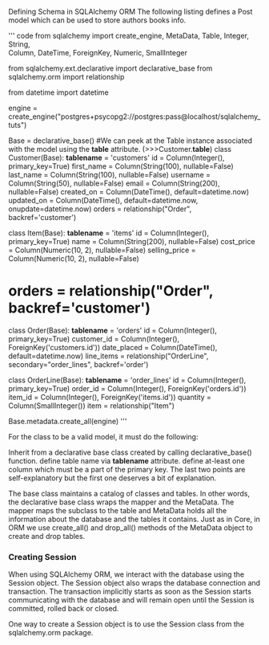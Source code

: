Defining Schema in SQLAlchemy ORM
The following listing defines a Post model which can be used to store authors books info.

''' code
from sqlalchemy import create_engine, MetaData, Table, Integer, String, \
    Column, DateTime, ForeignKey, Numeric, SmallInteger

from sqlalchemy.ext.declarative import declarative_base
from sqlalchemy.orm import relationship

from datetime import datetime

engine = create_engine("postgres+psycopg2://postgres:pass@localhost/sqlalchemy_tuts")

Base = declarative_base()
#We can peek at the Table instance associated with the model using the __table__ attribute. (>>>Customer.__table__)
class Customer(Base):
    __tablename__ = 'customers'
    id = Column(Integer(), primary_key=True)
    first_name = Column(String(100), nullable=False)
    last_name = Column(String(100), nullable=False)
    username = Column(String(50), nullable=False)
    email = Column(String(200), nullable=False)
    created_on = Column(DateTime(), default=datetime.now)
    updated_on = Column(DateTime(), default=datetime.now, onupdate=datetime.now)
    orders = relationship("Order", backref='customer')


class Item(Base):
    __tablename__ = 'items'
    id = Column(Integer(), primary_key=True)
    name = Column(String(200), nullable=False)
    cost_price =  Column(Numeric(10, 2), nullable=False)
    selling_price = Column(Numeric(10, 2),  nullable=False)
#     orders = relationship("Order", backref='customer')
    

class Order(Base):
    __tablename__ = 'orders'
    id = Column(Integer(), primary_key=True)
    customer_id = Column(Integer(), ForeignKey('customers.id'))
    date_placed = Column(DateTime(), default=datetime.now)
    line_items = relationship("OrderLine", secondary="order_lines", backref='order')
    

class OrderLine(Base):
    __tablename__ = 'order_lines'
    id =  Column(Integer(), primary_key=True)
    order_id = Column(Integer(), ForeignKey('orders.id'))
    item_id = Column(Integer(), ForeignKey('items.id'))
    quantity = Column(SmallInteger())
    item = relationship("Item")


Base.metadata.create_all(engine)
'''

For the class to be a valid model, it must do the following:

Inherit from a declarative base class created by calling declarative_base() function.
define table name via __tablename__ attribute.
define at-least one column which must be a part of the primary key.
The last two points are self-explanatory but the first one deserves a bit of explanation.

The base class maintains a catalog of classes and tables. In other words, the declarative base class wraps the mapper and the MetaData. The mapper maps the subclass to the table and MetaData holds all the information about the database and the tables it contains. Just as in Core, in ORM we use create_all() and drop_all() methods of the MetaData object to create and drop tables.

### Creating Session
When using SQLAlchemy ORM, we interact with the database using the Session object. The Session object also wraps the database connection and transaction. The transaction implicitly starts as soon as the Session starts communicating with the database and will remain open until the Session is committed, rolled back or closed.

One way to create a Session object is to use the Session class from the sqlalchemy.orm package.

